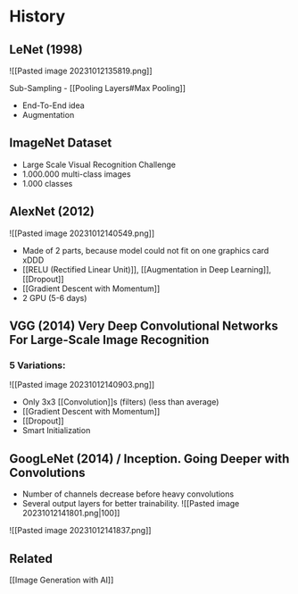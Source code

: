 
# History
## LeNet (1998)
![[Pasted image 20231012135819.png]]

Sub-Sampling - [[Pooling Layers#Max Pooling]]
- End-To-End idea
- Augmentation

## ImageNet Dataset
- Large Scale Visual Recognition Challenge
- 1.000.000 multi-class images
- 1.000 classes

## AlexNet (2012)
![[Pasted image 20231012140549.png]]

- Made of 2 parts, because model could not fit on one graphics card xDDD
- [[RELU (Rectified Linear Unit)]], [[Augmentation in Deep Learning]], [[Dropout]]
- [[Gradient Descent with Momentum]]
- 2 GPU (5-6 days)

## VGG (2014) Very Deep Convolutional Networks For Large-Scale Image Recognition

### 5 Variations:
![[Pasted image 20231012140903.png]]
- Only 3x3 [[Convolution]]s (filters) (less than average) 
- [[Gradient Descent with Momentum]]
- [[Dropout]]
- Smart Initialization

## GoogLeNet (2014) / Inception. Going Deeper with Convolutions

- Number of channels decrease before heavy convolutions
- Several output layers for better trainability. 
![[Pasted image 20231012141801.png|100]]

![[Pasted image 20231012141837.png]]



## Related
[[Image Generation with AI]]